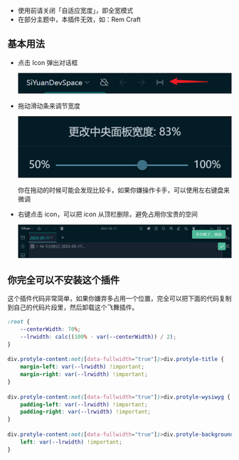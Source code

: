 
- 使用前请关闭「自适应宽度」，即全宽模式
- 在部分主题中，本插件无效，如：Rem Craft

## 基本用法



- 点击 Icon 弹出对话框

  ![](asset/Icon.png)

- 拖动滑动条来调节宽度

  ![](asset/dialog.png)

  你在拖动的时候可能会发现比较卡，如果你嫌操作卡手，可以使用左右键盘来微调

- 右键点击 icon，可以把 icon 从顶栏删除，避免占用你宝贵的空间

  ![](asset/bye.png)

## 你完全可以不安装这个插件

这个插件代码非常简单，如果你嫌弃多占用一个位置，完全可以把下面的代码复制到自己的代码片段里，然后卸载这个飞舞插件。

```css
:root {
    --centerWidth: 70%;
    --lrwidth: calc((100% - var(--centerWidth)) / 2);
}

div.protyle-content:not([data-fullwidth="true"])>div.protyle-title {
    margin-left: var(--lrwidth) !important;
    margin-right: var(--lrwidth) !important;
}

div.protyle-content:not([data-fullwidth="true"])>div.protyle-wysiwyg {
    padding-left: var(--lrwidth) !important;
    padding-right: var(--lrwidth) !important;
}

div.protyle-content:not([data-fullwidth="true"])>div.protyle-background>div.protyle-background__iconw {
    left: var(--lrwidth) !important;
}
```
